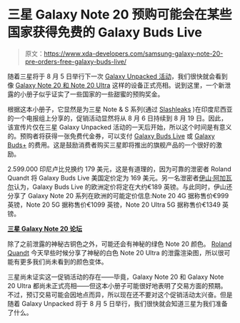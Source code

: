 # 三星 Galaxy Note 20 预购可能会在某些国家获得免费的 Galaxy Buds Live

> 原文：<https://www.xda-developers.com/samsung-galaxy-note-20-pre-orders-free-galaxy-buds-live/>

随着三星将于 8 月 5 日举行下一次 [Galaxy Unpacked 活动](https://www.xda-developers.com/samsung-galaxy-note-20-galaxy-unpacked-august-5/)，我们很快就会看到像 [Galaxy Note 20 和 Note 20 Ultra](https://www.xda-developers.com/samsung-galaxy-note-20-spec-leak/) 这样的设备正式亮相。说到这里，一个新泄露的小册子似乎证实了一些国家的一些甜蜜的预购奖金。

根据这本小册子，它显然是为三星 Note & S 系列(通过 [Slashleaks](http://www.slashleaks.com/l/galaxy-note-20-ultra-pre-order-leaks-out) )在印度尼西亚的一个电报组上分享的，促销活动显然将从 8 月 6 日持续到 8 月 19 日。因此，该宣传片仅在三星 Galaxy Unpacked 活动的一天后开始，所以这个时间是有意义的。预购者将获得一张免费代金券，可以支付 [Galaxy Buds Live](https://www.xda-developers.com/tag/samsung-galaxy-budslive/) 或 [Galaxy Buds+](https://www.xda-developers.com/samsung-galaxy-buds-plus-review/) 的费用。这是鼓励消费者购买三星即将推出的旗舰产品的一个很好的激励。

2.599.000 印尼卢比兑换约 179 美元，这是有道理的，因为可靠的泄密者 Roland Quandt 将 Galaxy Buds Live 美国定价定为 169 美元。另一名泄密者[伊山·阿加瓦尔](https://twitter.com/ishanagarwal24/status/1287800428906782721)认为，Galaxy Buds Live 的欧洲定价将定在大约€189 英镑。与此同时，伊山还分享了 Galaxy Note 20 系列在欧洲的可能定价信息:Note 20 4G 据称售价€999 英镑，Note 20 5G 据称售价€1099 英镑，Note 20 Ultra 5G 据称售价€1349 英镑。

**[三星 Galaxy Note 20 论坛](https://forum.xda-developers.com/galaxy-note-20)**

除了之前泄露的神秘古铜色之外，可能还会有神秘的绿色 Note 20 颜色。 [Roland Quandt](https://twitter.com/rquandt/status/1288454671921745920) 今天早些时候分享了神秘的白色 Note 20 Ultra 的泄露渲染图，所以很可能有更多我们尚未看到的颜色变体。

三星尚未证实这一促销活动的存在——毕竟，Galaxy Note 20 和 Galaxy Note 20 Ultra 都尚未正式亮相——但这本小册子可能很好地表明了交易方面的预期。不过，预订交易可能会因地点而异，所以现在还不要对这个促销活动太兴奋。但是随着 Galaxy Unpacked 将于 8 月 5 日举行，我们很快就会知道三星为我们准备了什么。